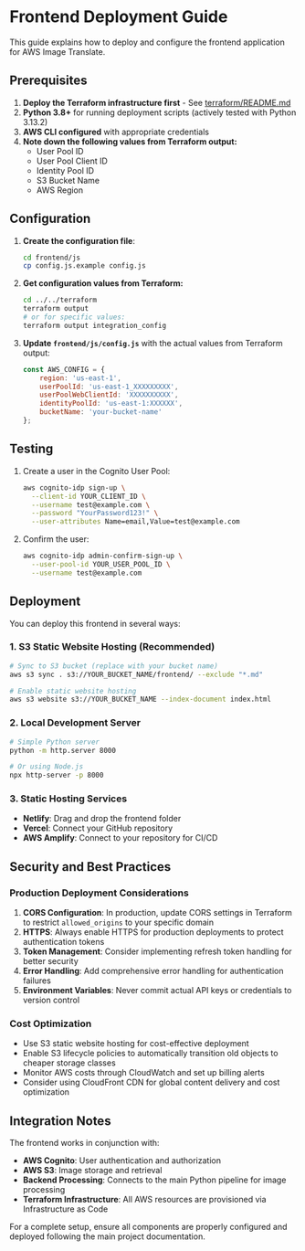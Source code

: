 # Frontend Deployment Guide

This guide explains how to deploy and configure the frontend application for AWS Image Translate.

## Prerequisites

1. **Deploy the Terraform infrastructure first** - See [terraform/README.md](../terraform/README.md)
2. **Python 3.8+** for running deployment scripts (actively tested with Python 3.13.2)
3. **AWS CLI configured** with appropriate credentials
4. **Note down the following values from Terraform output:**
   - User Pool ID
   - User Pool Client ID
   - Identity Pool ID
   - S3 Bucket Name
   - AWS Region

## Configuration

1. **Create the configuration file**:

   ```bash
   cd frontend/js
   cp config.js.example config.js
   ```

2. **Get configuration values from Terraform:**

   ```bash
   cd ../../terraform
   terraform output
   # or for specific values:
   terraform output integration_config
   ```

3. **Update `frontend/js/config.js`** with the actual values from Terraform output:

   ```javascript
   const AWS_CONFIG = {
       region: 'us-east-1',
       userPoolId: 'us-east-1_XXXXXXXXX',
       userPoolWebClientId: 'XXXXXXXXXX',
       identityPoolId: 'us-east-1:XXXXXX',
       bucketName: 'your-bucket-name'
   };
   ```

## Testing

1. Create a user in the Cognito User Pool:

   ```bash
   aws cognito-idp sign-up \
     --client-id YOUR_CLIENT_ID \
     --username test@example.com \
     --password "YourPassword123!" \
     --user-attributes Name=email,Value=test@example.com
   ```

2. Confirm the user:

   ```bash
   aws cognito-idp admin-confirm-sign-up \
     --user-pool-id YOUR_USER_POOL_ID \
     --username test@example.com
   ```

## Deployment

You can deploy this frontend in several ways:

### 1. S3 Static Website Hosting (Recommended)

```bash
# Sync to S3 bucket (replace with your bucket name)
aws s3 sync . s3://YOUR_BUCKET_NAME/frontend/ --exclude "*.md"

# Enable static website hosting
aws s3 website s3://YOUR_BUCKET_NAME --index-document index.html
```

### 2. Local Development Server

```bash
# Simple Python server
python -m http.server 8000

# Or using Node.js
npx http-server -p 8000
```

### 3. Static Hosting Services

- **Netlify**: Drag and drop the frontend folder
- **Vercel**: Connect your GitHub repository
- **AWS Amplify**: Connect to your repository for CI/CD

## Security and Best Practices

### Production Deployment Considerations

1. **CORS Configuration**: In production, update CORS settings in Terraform to restrict `allowed_origins` to your specific domain
2. **HTTPS**: Always enable HTTPS for production deployments to protect authentication tokens
3. **Token Management**: Consider implementing refresh token handling for better security
4. **Error Handling**: Add comprehensive error handling for authentication failures
5. **Environment Variables**: Never commit actual API keys or credentials to version control

### Cost Optimization

- Use S3 static website hosting for cost-effective deployment
- Enable S3 lifecycle policies to automatically transition old objects to cheaper storage classes
- Monitor AWS costs through CloudWatch and set up billing alerts
- Consider using CloudFront CDN for global content delivery and cost optimization

## Integration Notes

The frontend works in conjunction with:

- **AWS Cognito**: User authentication and authorization
- **AWS S3**: Image storage and retrieval
- **Backend Processing**: Connects to the main Python pipeline for image processing
- **Terraform Infrastructure**: All AWS resources are provisioned via Infrastructure as Code

For a complete setup, ensure all components are properly configured and deployed following the main project documentation.
